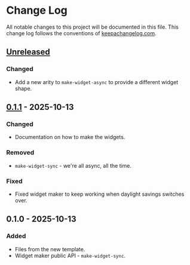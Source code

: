 # Change Log
All notable changes to this project will be documented in this file. This change log follows the conventions of [keepachangelog.com](http://keepachangelog.com/).

## [Unreleased]
### Changed
- Add a new arity to `make-widget-async` to provide a different widget shape.

## [0.1.1] - 2025-10-13
### Changed
- Documentation on how to make the widgets.

### Removed
- `make-widget-sync` - we're all async, all the time.

### Fixed
- Fixed widget maker to keep working when daylight savings switches over.

## 0.1.0 - 2025-10-13
### Added
- Files from the new template.
- Widget maker public API - `make-widget-sync`.

[Unreleased]: https://sourcehost.site/your-name/corenet-backend/compare/0.1.1...HEAD
[0.1.1]: https://sourcehost.site/your-name/corenet-backend/compare/0.1.0...0.1.1
